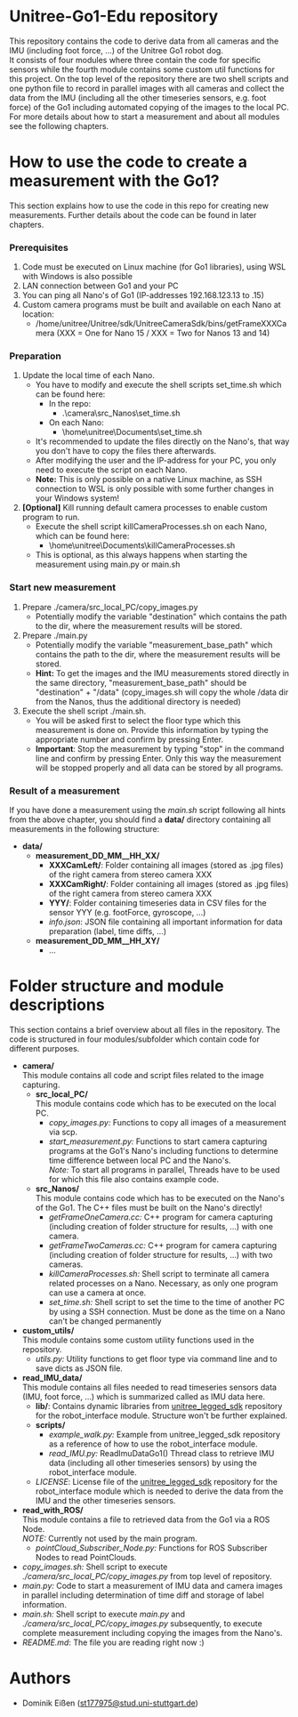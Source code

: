 # Unitree-Go1-Edu repository
This repository contains the code to derive data from all cameras and the IMU (including foot force, ...) of the Unitree Go1 robot dog. \
It consists of four modules where three contain the code for specific sensors while the fourth module contains some custom util functions for this project. On the top level of the repository there are two shell scripts and one python file to record in parallel images with all cameras and collect the data from the IMU (including all the other timeseries sensors, e.g. foot force) of the Go1 including automated copying of the images to the local PC. For more details about how to start a measurement and about all modules see the following chapters. 

# How to use the code to create a measurement with the Go1?
This section explains how to use the code in this repo for creating new measurements. Further details about the code can be found in later chapters.
### Prerequisites
1. Code must be executed on Linux machine (for Go1 libraries), using WSL with Windows is also possible
2. LAN connection between Go1 and your PC
3. You can ping all Nano's of Go1 (IP-addresses 192.168.123.13 to .15)
4. Custom camera programs must be built and available on each Nano at location:
    - /home/unitree/Unitree/sdk/UnitreeCameraSdk/bins/getFrameXXXCamera (XXX = One for Nano 15 / XXX = Two for Nanos 13 and 14)
### Preparation
1. Update the local time of each Nano. 
    - You have to modify and execute the shell scripts set_time.sh which can be found here:
        - In the repo:
            - .\camera\src_Nanos\set_time.sh
        - On each Nano:
            - \home\unitree\Documents\set_time.sh
    - It's recommended to update the files directly on the Nano's, that way you don't have to copy the files there afterwards.
    - After modifying the user and the IP-address for your PC, you only need to execute the script on each Nano.
    - **Note:** This is only possible on a native Linux machine, as SSH connection to WSL is only possible with some further changes in your Windows system!
2. **[Optional]** Kill running default camera processes to enable custom program to run.
    - Execute the shell script killCameraProcesses.sh on each Nano, which can be found here:
        - \home\unitree\Documents\killCameraProcesses.sh
    - This is optional, as this always happens when starting the measurement using main.py or main.sh
### Start new measurement
1. Prepare ./camera/src_local_PC/copy_images.py
    - Potentially modify the variable "destination" which contains the path to the dir, where the measurement results will be stored.
2. Prepare ./main.py
    - Potentially modify the variable "measurement_base_path" which contains the path to the dir, where the measurement results will be stored.
    - **Hint:** To get the images and the IMU measurements stored directly in the same directory, "measurement_base_path" should be "destination" + "/data" (copy_images.sh will copy the whole /data dir from the Nanos, thus the additional directory is needed)
3. Execute the shell script ./main.sh.
    - You will be asked first to select the floor type which this measurement is done on. Provide this information by typing the appropriate number and confirm by pressing Enter.
    - **Important**: Stop the measurement by typing "stop" in the command line and confirm by pressing Enter. Only this way the measurement will be stopped properly and all data can be stored by all programs.

### Result of a measurement
If you have done a measurement using the *main.sh* script following all hints from the above chapter, you should find a **data/** directory containing all measurements in the following structure:
- **data/**
    - **measurement_DD_MM__HH_XX/**
        - **XXXCamLeft/**: Folder containing all images (stored as .jpg files) of the right camera from stereo camera XXX
        - **XXXCamRight/**: Folder containing all images (stored as .jpg files) of the right camera from stereo camera XXX
        - **YYY/**: Folder containing timeseries data in CSV files for the sensor YYY (e.g. footForce, gyroscope, ...)
        - *info.json*: JSON file containing all important information for data preparation (label, time diffs, ...)
    - **measurement_DD_MM__HH_XY/**
        - ...

# Folder structure and module descriptions
This section contains a brief overview about all files in the repository. The code is structured in four modules/subfolder which contain code for different purposes.
- **camera/** \
This module contains all code and script files related to the image capturing.
    - **src_local_PC/** \
    This module contains code which has to be executed on the local PC.
        - *copy_images.py:* Functions to copy all images of a measurement via scp.
        - *start_measurement.py:* Functions to start camera capturing programs at the Go1's Nano's including functions to determine time difference between local PC and the Nano's. \
        *Note:* To start all programs in parallel, Threads have to be used for which this file also contains example code.
    - **src_Nanos/** \
    This module contains code which has to be executed on the Nano's of the Go1. The C++ files must be built on the Nano's directly!
        - *getFrameOneCamera.cc:* C++ program for camera capturing (including creation of folder structure for results, ...) with one camera.
        - *getFrameTwoCameras.cc:* C++ program for camera capturing (including creation of folder structure for results, ...) with two cameras.
        - *killCameraProcesses.sh:* Shell script to terminate all camera related processes on a Nano. Necessary, as only one program can use a camera at once.
        - *set_time.sh:* Shell script to set the time to the time of another PC by using a SSH connection. Must be done as the time on a Nano can't be changed permanently
- **custom_utils/** \
This module contains some custom utility functions used in the repository.
    - *utils.py:* Utility functions to get floor type via command line and to save dicts as JSON file.
- **read_IMU_data/** \
This module contains all files needed to read timeseries sensors data (IMU, foot force, ...) which is summarized called as IMU data here.
    - **lib/**: Contains dynamic libraries from [unitree_legged_sdk](https://github.com/unitreerobotics/unitree_legged_sdk) repository for the robot_interface module. Structure won't be further explained.
    - **scripts/**
        - *example_walk.py:* Example from unitree_legged_sdk repository as a reference of how to use the robot_interface module.
        - *read_IMU.py:* ReadImuDataGo1() Thread class to retrieve IMU data (including all other timeseries sensors) by using the robot_interface module.
    - *LICENSE*: License file of the [unitree_legged_sdk](https://github.com/unitreerobotics/unitree_legged_sdk) repository for the robot_interface module which is needed to derive the data from the IMU and the other timeseries sensors.
- **read_with_ROS/** \
This module contains a file to retrieved data from the Go1 via a ROS Node. \
*NOTE:* Currently not used by the main program.
    - *pointCloud_Subscriber_Node.py:* Functions for ROS Subscriber Nodes to read PointClouds.
- *copy_images.sh:* Shell script to execute *./camera/src_local_PC/copy_images.py* from top level of repository.
- *main.py:* Code to start a measurement of IMU data and camera images in parallel including determination of time diff and storage of label information.
- *main.sh:* Shell script to execute *main.py* and *./camera/src_local_PC/copy_images.py* subsequently, to execute complete measurement including copying the images from the Nano's.
- *README.md*: The file you are reading right now :)

# Authors
- Dominik Eißen (st177975@stud.uni-stuttgart.de)